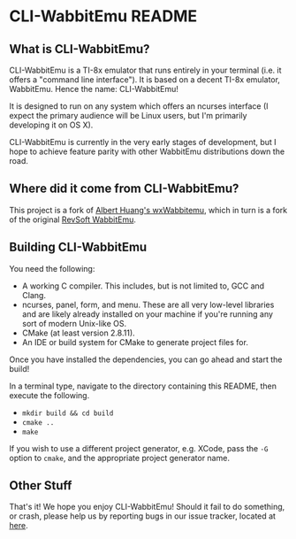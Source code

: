 CLI-WabbitEmu README
====================

What is CLI-WabbitEmu?
----------------------
CLI-WabbitEmu is a TI-8x emulator that runs entirely in your terminal (i.e. it offers a "command line interface").
It is based on a decent TI-8x emulator, WabbitEmu.
Hence the name: CLI-WabbitEmu!

It is designed to run on any system which offers an ncurses interface (I expect the primary audience will be Linux users, but I'm primarily developing it on OS X).

CLI-WabbitEmu is currently in the very early stages of development, but I hope to achieve feature parity with other WabbitEmu distributions down the road. 

Where did it come from CLI-WabbitEmu?
-------------------------------------
This project is a fork of [Albert Huang's wxWabbitemu](https://github.com/alberthdev/wxwabbitemu), which in turn is a fork of the original [RevSoft WabbitEmu](https://wabbit.codeplex.com/).

Building CLI-WabbitEmu
---------------------
You need the following:
* A working C compiler. This includes, but is not limited to, GCC and Clang.
* ncurses, panel, form, and menu. These are all very low-level libraries and are likely already installed on your machine if you're running any sort of modern Unix-like OS. 
* CMake (at least version 2.8.11).
* An IDE or build system for CMake to generate project files for.

Once you have installed the dependencies, you can go ahead and start the build!

In a terminal type, navigate to the directory containing this README, then execute the following.
* `mkdir build && cd build`
* `cmake ..`
* `make`

If you wish to use a different project generator, e.g. XCode, pass the `-G` option to `cmake`, and the appropriate project generator name.

Other Stuff
-----------
That's it! We hope you enjoy CLI-WabbitEmu! Should it fail to do
something, or crash, please help us by reporting bugs in our 
issue tracker, located at [here](https://github.com/elfprince13/cli-wabbitemu/issues).
